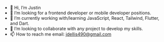 - 👋 Hi, I’m Justin
- 👀 I’m looking for a frontend developer or mobile developer positions.
- 🌱 I’m currently working with/learning JavaScript, React, Tailwind, Flutter, and Dart.
- 💞️ I’m looking to collaborate with any project to develop my skills.
- 📫 How to reach me email: jdellis490@gmail.com

<!---
jdellis490/jdellis490 is a ✨ special ✨ repository because its `README.md` (this file) appears on your GitHub profile.
You can click the Preview link to take a look at your changes.
--->
